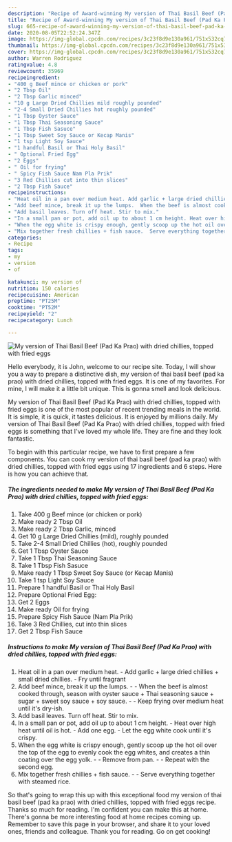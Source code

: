 ```yaml
---
description: "Recipe of Award-winning My version of Thai Basil Beef (Pad Ka Prao) with dried chillies, topped with fried eggs"
title: "Recipe of Award-winning My version of Thai Basil Beef (Pad Ka Prao) with dried chillies, topped with fried eggs"
slug: 665-recipe-of-award-winning-my-version-of-thai-basil-beef-pad-ka-prao-with-dried-chillies-topped-with-fried-eggs
date: 2020-08-05T22:52:24.347Z
image: https://img-global.cpcdn.com/recipes/3c23f8d9e130a961/751x532cq70/my-version-of-thai-basil-beef-pad-ka-prao-with-dried-chillies-topped-with-fried-eggs-recipe-main-photo.jpg
thumbnail: https://img-global.cpcdn.com/recipes/3c23f8d9e130a961/751x532cq70/my-version-of-thai-basil-beef-pad-ka-prao-with-dried-chillies-topped-with-fried-eggs-recipe-main-photo.jpg
cover: https://img-global.cpcdn.com/recipes/3c23f8d9e130a961/751x532cq70/my-version-of-thai-basil-beef-pad-ka-prao-with-dried-chillies-topped-with-fried-eggs-recipe-main-photo.jpg
author: Warren Rodriguez
ratingvalue: 4.8
reviewcount: 35969
recipeingredient:
- "400 g Beef mince or chicken or pork"
- "2 Tbsp Oil"
- "2 Tbsp Garlic minced"
- "10 g Large Dried Chillies mild roughly pounded"
- "2-4 Small Dried Chillies hot roughly pounded"
- "1 Tbsp Oyster Sauce"
- "1 Tbsp Thai Seasoning Sauce"
- "1 Tbsp Fish Sasuce"
- "1 Tbsp Sweet Soy Sauce or Kecap Manis"
- "1 tsp Light Soy Sauce"
- "1 handful Basil or Thai Holy Basil"
- " Optional Fried Egg"
- "2 Eggs"
- " Oil for frying"
- " Spicy Fish Sauce Nam Pla Prik"
- "3 Red Chillies cut into thin slices"
- "2 Tbsp Fish Sauce"
recipeinstructions:
- "Heat oil in a pan over medium heat. Add garlic + large dried chillies + small dried chillies. Fry until fragrant"
- "Add beef mince, break it up the lumps.  When the beef is almost cooked through, season with oyster sauce + Thai seasoning sauce + sugar + sweet soy sauce + soy sauce.  Keep frying over medium heat until it&#39;s dry-ish."
- "Add basil leaves. Turn off heat. Stir to mix."
- "In a small pan or pot, add oil up to about 1 cm height. Heat over high heat until oil is hot. Add one egg. Let the egg white cook until it&#39;s crispy."
- "When the egg white is crispy enough, gently scoop up the hot oil over the top of the egg to evenly cook the egg whites, and creates a thin coating over the egg yolk.  Remove from pan.  Repeat with the second egg."
- "Mix together fresh chillies + fish sauce.  Serve everything together with steamed rice."
categories:
- Recipe
tags:
- my
- version
- of

katakunci: my version of 
nutrition: 150 calories
recipecuisine: American
preptime: "PT25M"
cooktime: "PT52M"
recipeyield: "2"
recipecategory: Lunch

---
```



![My version of Thai Basil Beef (Pad Ka Prao) with dried chillies, topped with fried eggs](https://img-global.cpcdn.com/recipes/3c23f8d9e130a961/751x532cq70/my-version-of-thai-basil-beef-pad-ka-prao-with-dried-chillies-topped-with-fried-eggs-recipe-main-photo.jpg)

Hello everybody, it is John, welcome to our recipe site. Today, I will show you a way to prepare a distinctive dish, my version of thai basil beef (pad ka prao) with dried chillies, topped with fried eggs. It is one of my favorites. For mine, I will make it a little bit unique. This is gonna smell and look delicious.

My version of Thai Basil Beef (Pad Ka Prao) with dried chillies, topped with fried eggs is one of the most popular of recent trending meals in the world. It is simple, it is quick, it tastes delicious. It is enjoyed by millions daily. My version of Thai Basil Beef (Pad Ka Prao) with dried chillies, topped with fried eggs is something that I've loved my whole life. They are fine and they look fantastic.




To begin with this particular recipe, we have to first prepare a few components. You can cook my version of thai basil beef (pad ka prao) with dried chillies, topped with fried eggs using 17 ingredients and 6 steps. Here is how you can achieve that.

<!--inarticleads1-->

##### The ingredients needed to make My version of Thai Basil Beef (Pad Ka Prao) with dried chillies, topped with fried eggs:

1. Take 400 g Beef mince (or chicken or pork)
1. Make ready 2 Tbsp Oil
1. Make ready 2 Tbsp Garlic, minced
1. Get 10 g Large Dried Chillies (mild), roughly pounded
1. Take 2-4 Small Dried Chillies (hot), roughly pounded
1. Get 1 Tbsp Oyster Sauce
1. Take 1 Tbsp Thai Seasoning Sauce
1. Take 1 Tbsp Fish Sasuce
1. Make ready 1 Tbsp Sweet Soy Sauce (or Kecap Manis)
1. Take 1 tsp Light Soy Sauce
1. Prepare 1 handful Basil or Thai Holy Basil
1. Prepare  Optional Fried Egg:
1. Get 2 Eggs
1. Make ready  Oil for frying
1. Prepare  Spicy Fish Sauce (Nam Pla Prik)
1. Take 3 Red Chillies, cut into thin slices
1. Get 2 Tbsp Fish Sauce




<!--inarticleads2-->

##### Instructions to make My version of Thai Basil Beef (Pad Ka Prao) with dried chillies, topped with fried eggs:

1. Heat oil in a pan over medium heat. - Add garlic + large dried chillies + small dried chillies. - Fry until fragrant
1. Add beef mince, break it up the lumps. -  - When the beef is almost cooked through, season with oyster sauce + Thai seasoning sauce + sugar + sweet soy sauce + soy sauce. -  - Keep frying over medium heat until it&#39;s dry-ish.
1. Add basil leaves. Turn off heat. Stir to mix.
1. In a small pan or pot, add oil up to about 1 cm height. - Heat over high heat until oil is hot. - Add one egg. - Let the egg white cook until it&#39;s crispy.
1. When the egg white is crispy enough, gently scoop up the hot oil over the top of the egg to evenly cook the egg whites, and creates a thin coating over the egg yolk. -  - Remove from pan. -  - Repeat with the second egg.
1. Mix together fresh chillies + fish sauce. -  - Serve everything together with steamed rice.




So that's going to wrap this up with this exceptional food my version of thai basil beef (pad ka prao) with dried chillies, topped with fried eggs recipe. Thanks so much for reading. I'm confident you can make this at home. There's gonna be more interesting food at home recipes coming up. Remember to save this page in your browser, and share it to your loved ones, friends and colleague. Thank you for reading. Go on get cooking!
